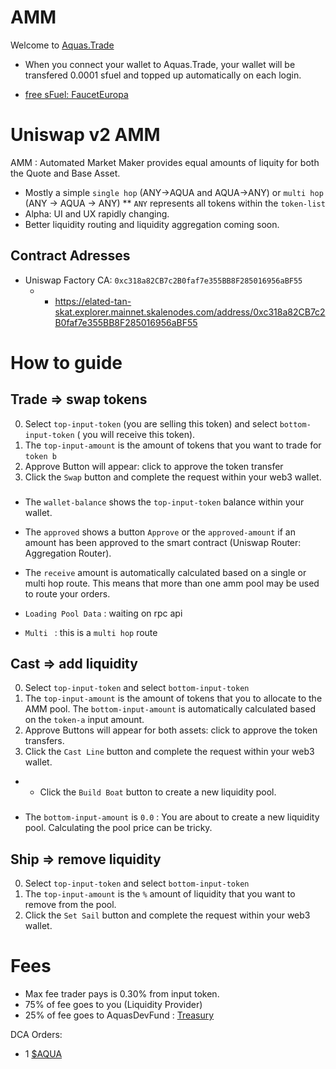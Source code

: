 # AMM

Welcome to [Aquas.Trade](https://aquas.trade/)

- When you connect your wallet to Aquas.Trade, your wallet will be transfered 0.0001 sfuel and topped up automatically on each login.

- [free sFuel: FaucetEuropa](https://elated-tan-skat.explorer.mainnet.skalenodes.com/address/0x453495a7bD8943530FdcBAEE6749795F1f07dBD3?tab=write_contract)

# Uniswap v2 AMM

AMM : Automated Market Maker provides equal amounts of liquity for both the Quote and Base Asset.

- Mostly a simple `single hop` (ANY->AQUA and AQUA->ANY) or `multi hop` (ANY -> AQUA -> ANY)
  \*\* `ANY` represents all tokens within the `token-list`
- Alpha: UI and UX rapidly changing.
- Better liquidity routing and liquidity aggregation coming soon.

## Contract Adresses

- Uniswap Factory CA: `0xc318a82CB7c2B0faf7e355BB8F285016956aBF55`
  - - https://elated-tan-skat.explorer.mainnet.skalenodes.com/address/0xc318a82CB7c2B0faf7e355BB8F285016956aBF55

# How to guide

## Trade => swap tokens

0. Select `top-input-token` (you are selling this token) and select `bottom-input-token` ( you will receive this token).
1. The `top-input-amount` is the amount of tokens that you want to trade for `token b`
2. Approve Button will appear: click to approve the token transfer
3. Click the `Swap` button and complete the request within your web3 wallet.

###

- The `wallet-balance` shows the `top-input-token` balance within your wallet.

- The `approved` shows a button `Approve` or the `approved-amount` if an amount has been approved to the smart contract (Uniswap Router: Aggregation Router).

- The `receive` amount is automatically calculated based on a single or multi hop route. This means that more than one amm pool may be used to route your orders.

- `Loading Pool Data` : waiting on rpc api
- `Multi ` : this is a `multi hop` route

## Cast => add liquidity

0. Select `top-input-token` and select `bottom-input-token`
1. The `top-input-amount` is the amount of tokens that you to allocate to the AMM pool. The `bottom-input-amount` is automatically calculated based on the `token-a` input amount.
2. Approve Buttons will appear for both assets: click to approve the token transfers.
3. Click the `Cast Line` button and complete the request within your web3 wallet.

- - Click the `Build Boat` button to create a new liquidity pool.

###

- The `bottom-input-amount` is `0.0` : You are about to create a new liquidity pool. Calculating the pool price can be tricky.

## Ship => remove liquidity

0. Select `top-input-token` and select `bottom-input-token`
1. The `top-input-amount` is the `%` amount of liquidity that you want to remove from the pool.
2. Click the `Set Sail` button and complete the request within your web3 wallet.

# Fees

- Max fee trader pays is 0.30% from input token.
- 75% of fee goes to you (Liquidity Provider)
- 25% of fee goes to AquasDevFund : [Treasury](./AQUA.md#treasury)

DCA Orders:

- 1 [$AQUA](/docs/AQUA.md)
